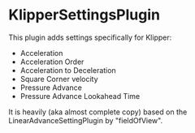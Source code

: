 # KlipperSettingsPlugin

This plugin adds settings specifically for Klipper:

* Acceleration
* Acceleration Order
* Acceleration to Deceleration
* Square Corner velocity
* Pressure Advance
* Pressure Advance Lookahead Time

It is heavily (aka almost complete copy) based on the LinearAdvanceSettingPlugin by "fieldOfView". 
